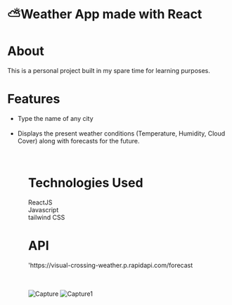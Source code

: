 <h1>⛅️Weather App made with React<h1>

<h1>About</h1>
This is a personal project built in my spare time for learning purposes.

<h1>Features</h1>
<ul>
<li>Type the name of any city</li><br>
<li>Displays the present weather conditions (Temperature, Humidity, Cloud Cover) along with forecasts for the future.</li>
<ul>
<br>
  <h1>Technologies Used</h1>
  ReactJS<br>
  Javascript<br>
  tailwind CSS
  
  <h1>API</h1>
'https://visual-crossing-weather.p.rapidapi.com/forecast
<br></br><br>

![Capture](https://github.com/MrunaliChavan2002/Weather_app/assets/131576753/fe500ac7-1071-4fda-a54e-efd0ff5614c3)
![Capture1](https://github.com/MrunaliChavan2002/Weather_app/assets/131576753/3d7557c1-eec8-47a3-84bf-89d29eb68944)

